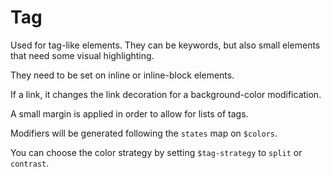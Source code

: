 # Tag

Used for tag-like elements. They can be keywords, but also small elements that need some visual highlighting.

They need to be set on inline or inline-block elements.

If a link, it changes the link decoration for a background-color modification.

A small margin is applied in order to allow for lists of tags.

Modifiers will be generated following the `states` map on `$colors`. 

You can choose the color strategy by setting `$tag-strategy` to `split` or `contrast`. 

